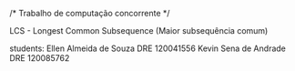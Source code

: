 /* Trabalho de computação concorrente */
 
LCS - Longest Common Subsequence (Maior subsequência comum)

students: Ellen Almeida de Souza  DRE 120041556
	  Kevin Sena de Andrade   DRE 120085762 




